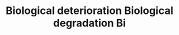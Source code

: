 ---
title: Biological deterioration Biological degradation Bi
longTitle: 'Biological deterioration, Biological degradation, Biological decomposition, Biological decay, Biological breakdown, Biodegradability'
tags:
- gccommon
use:
- "[[Biodegradation]]"
---